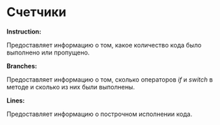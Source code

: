 # Счетчики

**Instruction:**

Предоставляет информацию о том, какое количество кода было выполнено или пропущено.

**Branches:**

Предоставляет информацию о том, сколько операторов *if* и *switch* в методе и сколько из них были выполнены.

**Lines:**

Предоставляет информацию о построчном исполнении кода.

